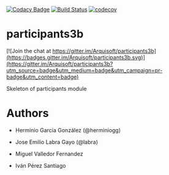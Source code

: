 [![Codacy Badge](https://api.codacy.com/project/badge/Grade/2f5e9b234d9b4cbd8669629c299990ad)](https://www.codacy.com/app/jelabra/participants3b?utm_source=github.com&utm_medium=referral&utm_content=Arquisoft/participants3b&utm_campaign=badger)
[![Build Status](https://travis-ci.org/Arquisoft/participants3b.svg?branch=master)](https://travis-ci.org/Arquisoft/participants3b)
[![codecov](https://codecov.io/gh/Arquisoft/participants3b/branch/master/graph/badge.svg)](https://codecov.io/gh/Arquisoft/participants3b)


# participants3b

[![Join the chat at https://gitter.im/Arquisoft/participants3b](https://badges.gitter.im/Arquisoft/participants3b.svg)](https://gitter.im/Arquisoft/participants3b?utm_source=badge&utm_medium=badge&utm_campaign=pr-badge&utm_content=badge)

Skeleton of participants module

# Authors

- Herminio García González (@herminiogg)
- Jose Emilio Labra Gayo (@labra)

- Miguel Valledor Fernandez
- Iván Pérez Santiago
